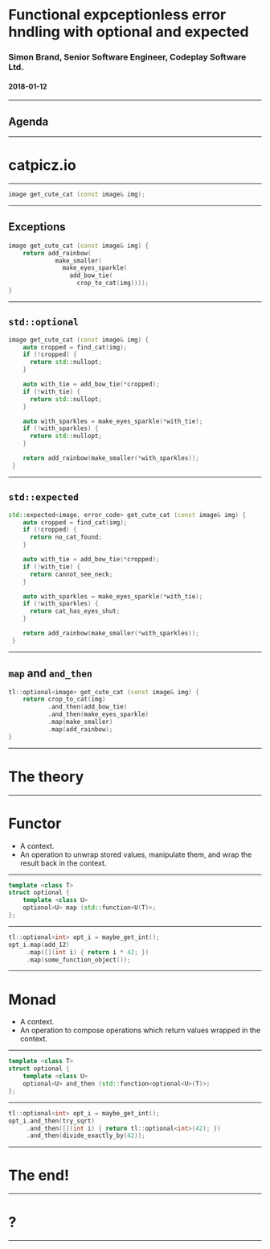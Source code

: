 # Functional expceptionless error hndling with optional and expected

### Simon Brand, Senior Software Engineer, Codeplay Software Ltd.

#### 2018-01-12

---

## Agenda

---

# catpicz.io

---

```cpp
image get_cute_cat (const image& img);
```

---

## Exceptions

```cpp
image get_cute_cat (const image& img) {
    return add_rainbow(
             make_smaller(
               make_eyes_sparkle(
                 add_bow_tie(
                   crop_to_cat(img))));
}
```

---

## `std::optional`

```cpp
image get_cute_cat (const image& img) {
    auto cropped = find_cat(img);
    if (!cropped) {
      return std::nullopt;
    }

    auto with_tie = add_bow_tie(*cropped);
    if (!with_tie) {
      return std::nullopt;
    }

    auto with_sparkles = make_eyes_sparkle(*with_tie);
    if (!with_sparkles) {
      return std::nullopt;
    }

    return add_rainbow(make_smaller(*with_sparkles));
 }
```

---

## `std::expected`

```cpp
std::expected<image, error_code> get_cute_cat (const image& img) {
    auto cropped = find_cat(img);
    if (!cropped) {
      return no_cat_found;
    }

    auto with_tie = add_bow_tie(*cropped);
    if (!with_tie) {
      return cannot_see_neck;
    }

    auto with_sparkles = make_eyes_sparkle(*with_tie);
    if (!with_sparkles) {
      return cat_has_eyes_shut;
    }

    return add_rainbow(make_smaller(*with_sparkles));
 }
```

---

## `map` and `and_then`

```cpp
tl::optional<image> get_cute_cat (const image& img) {
    return crop_to_cat(img)
           .and_then(add_bow_tie)
           .and_then(make_eyes_sparkle)
           .map(make_smaller)
           .map(add_rainbow);
}
```

---

# The theory

---

# Functor

- A context.
- An operation to unwrap stored values, manipulate them, and wrap the result back in the context.

---

```cpp
template <class T>
struct optional {
    template <class U>
    optional<U> map (std::function<U(T)>;
};
```

---

```cpp
tl::optional<int> opt_i = maybe_get_int();
opt_i.map(add_12)
     .map([](int i) { return i * 42; })
     .map(some_function_object());
```

---


# Monad

- A context.
- An operation to compose operations which return values wrapped in the context.

---

```cpp
template <class T>
struct optional {
    template <class U>
    optional<U> and_then (std::function<optional<U>(T)>;
};
```

---

```cpp
tl::optional<int> opt_i = maybe_get_int();
opt_i.and_then(try_sqrt)
     .and_then([](int i) { return tl::optional<int>(42); })
     .and_then(divide_exactly_by(42));
```

---

# The end!

---

# ?

---
